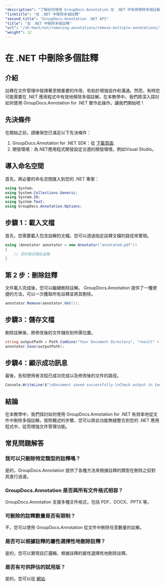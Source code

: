 ```yaml
---
"description": "了解如何使用 GroupDocs.Annotation 在 .NET 中有效移除多個註解。按照我們的逐步教程，無縫整合到您的應用程式中。"
"linktitle": "在 .NET 中刪除多個註釋"
"second_title": "GroupDocs.Annotation .NET API"
"title": "在 .NET 中刪除多個註釋"
"url": "/zh-hant/net/removing-annotations/remove-multiple-annotations/"
"weight": 12
---
```


# 在 .NET 中刪除多個註釋

## 介紹
註釋在文件管理中發揮著至關重要的作用，有助於增強協作和溝通。然而，有時您可能需要在 .NET 應用程式中有效地移除多個註解。在本教學中，我們將深入探討如何使用 GroupDocs.Annotation for .NET 實作此操作。讓我們開始吧！
## 先決條件
在開始之前，請確保您已滿足以下先決條件：
1. GroupDocs.Annotation for .NET SDK：從 [下載頁面](https://releases。groupdocs.com/annotation/net/).
2. 開發環境：為.NET應用程式開發設定合適的開發環境，例如Visual Studio。

## 導入命名空間
首先，將必要的命名空間匯入到您的 .NET 專案：
```csharp
using System;
using System.Collections.Generic;
using System.IO;
using System.Text;
using GroupDocs.Annotation.Options;
```
## 步驟 1：載入文檔
首先，您需要載入包含註解的文檔。您可以透過指定註釋文檔的路徑來實現。
```csharp
using (Annotator annotator = new Annotator("annotated.pdf"))
{
    // 您的程式碼在這裡
}
```
## 第 2 步：刪除註釋
文件載入完成後，您可以繼續刪除註解。 GroupDocs.Annotation 提供了一種便捷的方法，可以一次獲取所有註釋並將其刪除。
```csharp
annotator.Remove(annotator.Get());
```
## 步驟3：儲存文檔
刪除註解後，將修改後的文件儲存到所需位置。
```csharp
string outputPath = Path.Combine("Your Document Directory", "result" + Path.GetExtension("input.pdf"));
annotator.Save(outputPath);
```
## 步驟4：顯示成功訊息
最後，告知使用者流程已成功完成以及修改後的文件的路徑。
```csharp
Console.WriteLine($"\nDocument saved successfully.\nCheck output in {outputPath}.");
```

## 結論
在本教學中，我們探討如何使用 GroupDocs.Annotation for .NET 有效率地從文件中刪除多個註解。按照概述的步驟，您可以將此功能無縫整合到您的 .NET 應用程式中，從而增強文件管理功能。
## 常見問題解答
### 我可以只刪除特定類型的註釋嗎？
是的，GroupDocs.Annotation 提供了各種方法來根據註釋的類型在刪除之前對其進行過濾。
### GroupDocs.Annotation 是否與所有文件格式相容？
GroupDocs.Annotation 支援多種文件格式，包括 PDF、DOCX、PPTX 等。
### 可刪除的註釋數量是否有限制？
不，您可以使用 GroupDocs.Annotation 從文件中刪除任意數量的註解。
### 是否可以根據註釋的屬性選擇性地刪除註釋？
是的，您可以實現自訂邏輯，根據註釋的屬性選擇性地刪除註釋。
### 是否有可供評估的試用版？
是的，您可以從 [網站](https://releases。groupdocs.com/annotation/net/).